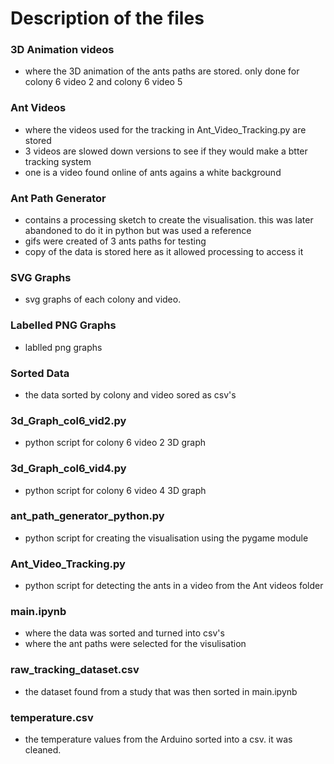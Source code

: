 # Description of the files

### 3D Animation videos
- where the 3D animation of the ants paths are stored. only done for colony 6 video 2 and colony 6 video 5

### Ant Videos
- where the videos used for the tracking in Ant_Video_Tracking.py are stored 
- 3 videos are slowed down versions to see if they would make a btter tracking system
- one is a video found online of ants agains a white background

### Ant Path Generator
- contains a processing sketch to create the visualisation. this was later abandoned to do it in python but was used a reference
- gifs were created of 3 ants paths for testing
- copy of the data is stored here as it allowed processing to access it

### SVG Graphs
- svg graphs of each colony and video.

### Labelled PNG Graphs
- lablled png graphs

### Sorted Data
- the data sorted by colony and video sored as csv's

### 3d_Graph_col6_vid2.py
- python script for colony 6 video 2 3D graph

### 3d_Graph_col6_vid4.py
- python script for colony 6 video 4 3D graph

### ant_path_generator_python.py
- python script for creating the visualisation using the pygame module

### Ant_Video_Tracking.py
- python script for detecting the ants in a video from the Ant videos folder

### main.ipynb
- where the data was sorted and turned into csv's
- where the ant paths were selected for the visulisation

### raw_tracking_dataset.csv
- the dataset found from a study that was then sorted in main.ipynb

### temperature.csv
- the temperature values from the Arduino sorted into a csv. it was cleaned.

